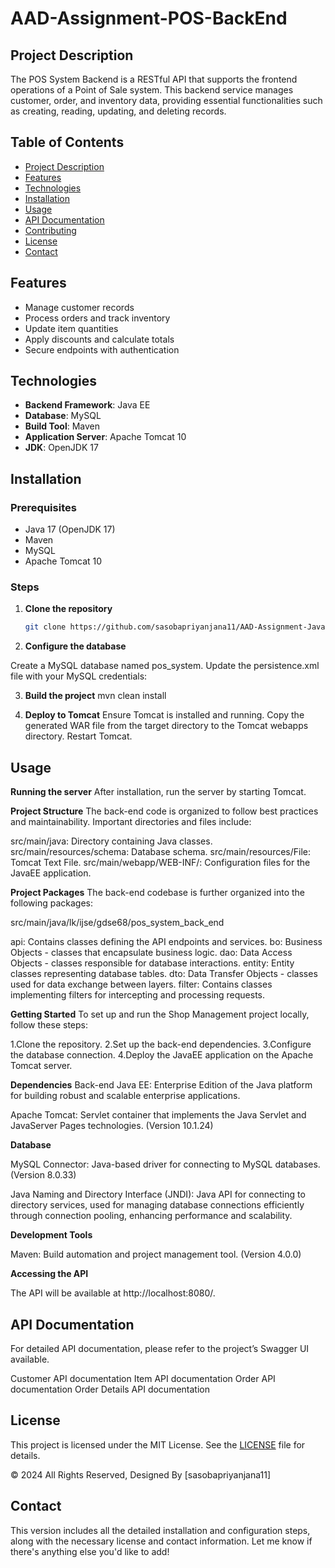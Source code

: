 # AAD-Assignment-POS-BackEnd

## Project Description
The POS System Backend is a RESTful API that supports the frontend operations of a Point of Sale system. This backend service manages customer, order, and inventory data, providing essential functionalities such as creating, reading, updating, and deleting records.

## Table of Contents
- [Project Description](#project-description)
- [Features](#features)
- [Technologies](#technologies)
- [Installation](#installation)
- [Usage](#usage)
- [API Documentation](#api-documentation)
- [Contributing](#contributing)
- [License](#license)
- [Contact](#contact)

## Features
- Manage customer records
- Process orders and track inventory
- Update item quantities
- Apply discounts and calculate totals
- Secure endpoints with authentication

## Technologies
- **Backend Framework**: Java EE
- **Database**: MySQL
- **Build Tool**: Maven
- **Application Server**: Apache Tomcat 10
- **JDK**: OpenJDK 17

## Installation

### Prerequisites
- Java 17 (OpenJDK 17)
- Maven
- MySQL
- Apache Tomcat 10  


### Steps
1. **Clone the repository**
   ```bash
   git clone https://github.com/sasobapriyanjana11/AAD-Assignment-JavaEE-Pos-Backend.git

 2. **Configure the database**
    
  Create a MySQL database named pos_system.
  Update the persistence.xml file with your MySQL credentials:
  <properties>
    <property name="javax.persistence.jdbc.url" value="jdbc:mysql://localhost:3306/pos_system"/>
    <property name="javax.persistence.jdbc.user" value="your_username"/>
    <property name="javax.persistence.jdbc.password" value="your_password"/>
    <property name="javax.persistence.jdbc.driver" value="com.mysql.cj.jdbc.Driver"/>
    <property name="hibernate.dialect" value="org.hibernate.dialect.MySQL8Dialect"/>
    <property name="hibernate.hbm2ddl.auto" value="update"/>
</properties>


3. **Build the project**
  mvn clean install

4. **Deploy to Tomcat**
   Ensure Tomcat is installed and running.
   Copy the generated WAR file from the target directory to the Tomcat webapps directory.
   Restart Tomcat.

## Usage
**Running the server**
After installation, run the server by starting Tomcat.

**Project Structure**
The back-end code is organized to follow best practices and maintainability. Important directories and files include:

src/main/java: Directory containing Java classes.
src/main/resources/schema: Database schema.
src/main/resources/File: Tomcat Text File.
src/main/webapp/WEB-INF/: Configuration files for the JavaEE application.

**Project Packages**
The back-end codebase is further organized into the following packages:

src/main/java/lk/ijse/gdse68/pos_system_back_end

  api: Contains classes defining the API endpoints and services.
  bo: Business Objects - classes that encapsulate business logic.
  dao: Data Access Objects - classes responsible for database interactions.
  entity: Entity classes representing database tables.
  dto: Data Transfer Objects - classes used for data exchange between layers.
  filter: Contains classes implementing filters for intercepting and processing requests.

**Getting Started**
To set up and run the Shop Management project locally, follow these steps:

1.Clone the repository.
2.Set up the back-end dependencies.
3.Configure the database connection.
4.Deploy the JavaEE application on the Apache Tomcat server.

**Dependencies**
Back-end
Java EE: Enterprise Edition of the Java platform for building robust and scalable enterprise applications.

Apache Tomcat: Servlet container that implements the Java Servlet and JavaServer Pages technologies. (Version 10.1.24)

**Database**

MySQL Connector: Java-based driver for connecting to MySQL databases. (Version 8.0.33)

Java Naming and Directory Interface (JNDI): Java API for connecting to directory services, used for managing database connections efficiently through connection pooling, enhancing performance and scalability.

**Development Tools**

Maven: Build automation and project management tool. (Version 4.0.0)

**Accessing the API**

The API will be available at http://localhost:8080/.

## API Documentation
For detailed API documentation, please refer to the project’s Swagger UI available.

Customer API documentation
Item API documentation
Order API documentation
Order Details API documentation



## License

This project is licensed under the MIT License. See the [LICENSE](LICENSE) file for details.

© 2024 All Rights Reserved, Designed By [sasobapriyanjana11]

## Contact

This version includes all the detailed installation and configuration steps, along with the necessary license and contact information. Let me know if there's anything else you'd like to add!

